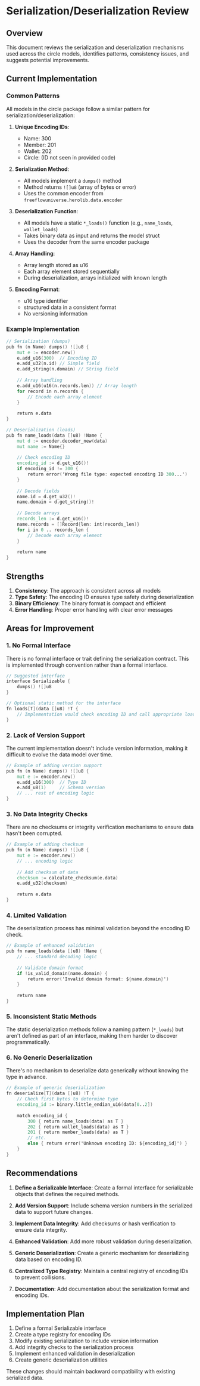 # Serialization/Deserialization Review

## Overview

This document reviews the serialization and deserialization mechanisms used across the circle models, identifies patterns, consistency issues, and suggests potential improvements.

## Current Implementation

### Common Patterns

All models in the circle package follow a similar pattern for serialization/deserialization:

1. **Unique Encoding IDs**:
   - Name: 300
   - Member: 201
   - Wallet: 202
   - Circle: (ID not seen in provided code)

2. **Serialization Method**:
   - All models implement a `dumps()` method
   - Method returns `![]u8` (array of bytes or error)
   - Uses the common encoder from `freeflowuniverse.herolib.data.encoder`

3. **Deserialization Function**:
   - All models have a static `*_loads()` function (e.g., `name_loads`, `wallet_loads`)
   - Takes binary data as input and returns the model struct
   - Uses the decoder from the same encoder package

4. **Array Handling**:
   - Array length stored as u16
   - Each array element stored sequentially
   - During deserialization, arrays initialized with known length

5. **Encoding Format**:
   - u16 type identifier
   - structured data in a consistent format
   - No versioning information

### Example Implementation

```v
// Serialization (dumps)
pub fn (n Name) dumps() ![]u8 {
    mut e := encoder.new()
    e.add_u16(300)  // Encoding ID
    e.add_u32(n.id) // Simple field
    e.add_string(n.domain) // String field
    
    // Array handling
    e.add_u16(u16(n.records.len)) // Array length
    for record in n.records {
        // Encode each array element
    }
    
    return e.data
}

// Deserialization (loads)
pub fn name_loads(data []u8) !Name {
    mut d := encoder.decoder_new(data)
    mut name := Name{}
    
    // Check encoding ID
    encoding_id := d.get_u16()!
    if encoding_id != 300 {
        return error('Wrong file type: expected encoding ID 300...')
    }
    
    // Decode fields
    name.id = d.get_u32()!
    name.domain = d.get_string()!
    
    // Decode arrays
    records_len := d.get_u16()!
    name.records = []Record{len: int(records_len)}
    for i in 0 .. records_len {
        // Decode each array element
    }
    
    return name
}
```

## Strengths

1. **Consistency**: The approach is consistent across all models
2. **Type Safety**: The encoding ID ensures type safety during deserialization
3. **Binary Efficiency**: The binary format is compact and efficient
4. **Error Handling**: Proper error handling with clear error messages

## Areas for Improvement

### 1. No Formal Interface

There is no formal interface or trait defining the serialization contract. This is implemented through convention rather than a formal interface.

```v
// Suggested interface
interface Serializable {
    dumps() ![]u8
}

// Optional static method for the interface
fn loads[T](data []u8) !T {
    // Implementation would check encoding ID and call appropriate loader
}
```

### 2. Lack of Version Support

The current implementation doesn't include version information, making it difficult to evolve the data model over time.

```v
// Example of adding version support
pub fn (n Name) dumps() ![]u8 {
    mut e := encoder.new()
    e.add_u16(300)  // Type ID
    e.add_u8(1)     // Schema version
    // ... rest of encoding logic
}
```

### 3. No Data Integrity Checks

There are no checksums or integrity verification mechanisms to ensure data hasn't been corrupted.

```v
// Example of adding checksum
pub fn (n Name) dumps() ![]u8 {
    mut e := encoder.new()
    // ... encoding logic
    
    // Add checksum of data
    checksum := calculate_checksum(e.data)
    e.add_u32(checksum)
    
    return e.data
}
```

### 4. Limited Validation

The deserialization process has minimal validation beyond the encoding ID check.

```v
// Example of enhanced validation
pub fn name_loads(data []u8) !Name {
    // ... standard decoding logic
    
    // Validate domain format
    if !is_valid_domain(name.domain) {
        return error('Invalid domain format: ${name.domain}')
    }
    
    return name
}
```

### 5. Inconsistent Static Methods

The static deserialization methods follow a naming pattern (`*_loads`) but aren't defined as part of an interface, making them harder to discover programmatically.

### 6. No Generic Deserialization

There's no mechanism to deserialize data generically without knowing the type in advance.

```v
// Example of generic deserialization
fn deserialize[T](data []u8) !T {
    // Check first bytes to determine type
    encoding_id := binary.little_endian_u16(data[0..2])
    
    match encoding_id {
        300 { return name_loads(data) as T }
        202 { return wallet_loads(data) as T }
        201 { return member_loads(data) as T }
        // etc.
        else { return error('Unknown encoding ID: ${encoding_id}') }
    }
}
```

## Recommendations

1. **Define a Serializable Interface**: Create a formal interface for serializable objects that defines the required methods.

2. **Add Version Support**: Include schema version numbers in the serialized data to support future changes.

3. **Implement Data Integrity**: Add checksums or hash verification to ensure data integrity.

4. **Enhanced Validation**: Add more robust validation during deserialization.

5. **Generic Deserialization**: Create a generic mechanism for deserializing data based on encoding ID.

6. **Centralized Type Registry**: Maintain a central registry of encoding IDs to prevent collisions.

7. **Documentation**: Add documentation about the serialization format and encoding IDs.

## Implementation Plan

1. Define a formal Serializable interface
2. Create a type registry for encoding IDs
3. Modify existing serialization to include version information
4. Add integrity checks to the serialization process
5. Implement enhanced validation in deserialization
6. Create generic deserialization utilities

These changes should maintain backward compatibility with existing serialized data.